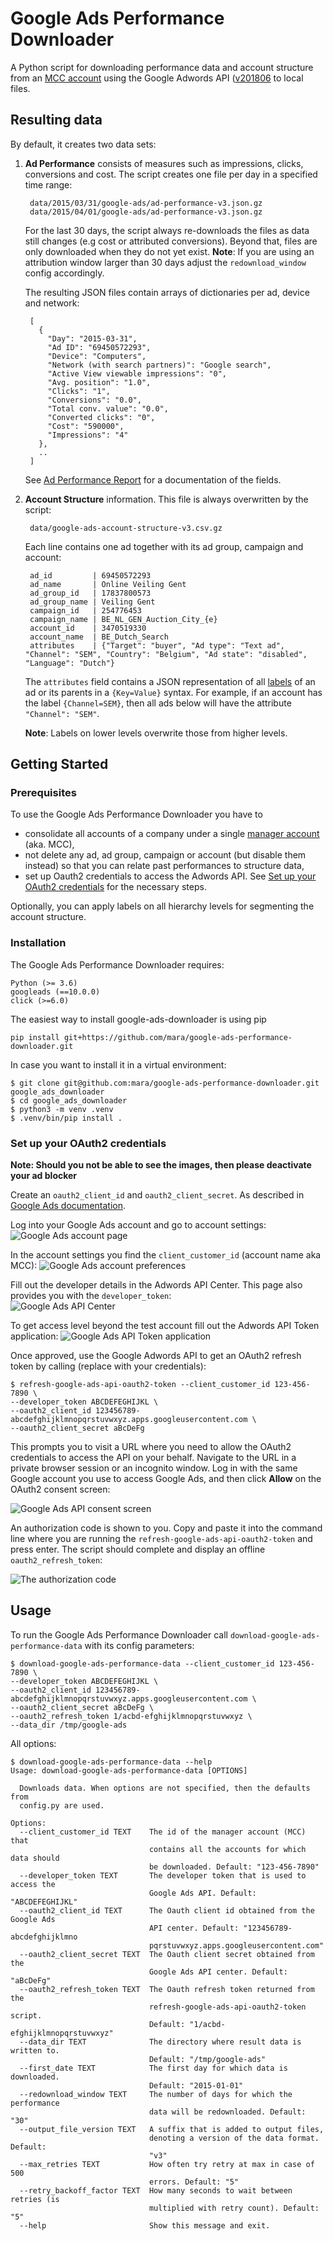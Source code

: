 # Google Ads Performance Downloader

A Python script for downloading performance data and account structure from an [MCC account](https://ads.google.com/home/tools/manager-accounts/) using the Google Adwords API ([v201806](https://developers.google.com/adwords/api/docs/reference/release-notes/v201806) to local files.

## Resulting data
By default, it creates two data sets:

1. **Ad Performance** consists of measures such as impressions, clicks, conversions and cost. The script creates one file per day in a specified time range:

        data/2015/03/31/google-ads/ad-performance-v3.json.gz
        data/2015/04/01/google-ads/ad-performance-v3.json.gz

    For the last 30 days, the script always re-downloads the files as data still changes (e.g cost or attributed conversions). Beyond that, files are only downloaded when they do not yet exist.
    **Note**: If you are using an attribution window larger than 30 days adjust the `redownload_window` config accordingly.

    The resulting JSON files contain arrays of dictionaries per ad, device and network:

        [
          {
            "Day": "2015-03-31",
            "Ad ID": "69450572293",
            "Device": "Computers",
            "Network (with search partners)": "Google search",
            "Active View viewable impressions": "0",
            "Avg. position": "1.0",
            "Clicks": "1",
            "Conversions": "0.0",
            "Total conv. value": "0.0",
            "Converted clicks": "0",
            "Cost": "590000",
            "Impressions": "4"
          },
          ..
        ]

    See [Ad Performance Report](https://developers.google.com/adwords/api/docs/appendix/reports/ad-performance-report) for a documentation of the fields.

2. **Account Structure** information. This file is always overwritten by the script:

        data/google-ads-account-structure-v3.csv.gz

    Each line contains one ad together with its ad group, campaign and account:

        ad_id         | 69450572293
        ad_name       | Online Veiling Gent
        ad_group_id   | 17837800573
        ad_group_name | Veiling Gent
        campaign_id   | 254776453
        campaign_name | BE_NL_GEN_Auction_City_{e}
        account_id    | 3470519330
        account_name  | BE_Dutch_Search
        attributes    | {"Target": "buyer", "Ad type": "Text ad", "Channel": "SEM", "Country": "Belgium", "Ad state": "disabled", "Language": "Dutch"}

    The `attributes` field contains a JSON representation of all [labels](https://support.google.com/adwords/answer/2475865) of an ad or its parents in a `{Key=Value}` syntax. For example, if an account has the label `{Channel=SEM}`, then all ads below will have the attribute `"Channel": "SEM"`.
    
    **Note**: Labels on lower levels overwrite those from higher levels.

## Getting Started

### Prerequisites

To use the Google Ads Performance Downloader you have to

- consolidate all accounts of a company under a single [manager account](https://ads.google.com/home/tools/manager-accounts/) (aka. MCC),
- not delete any ad, ad group, campaign or account (but disable them instead) so that you can relate past performances to structure data,
- set up Oauth2 credentials to access the Adwords API. See [Set up your OAuth2 credentials](#set-up-your-oauth2-credentials) for the necessary steps.

Optionally, you can apply labels on all hierarchy levels for segmenting the account structure.


### Installation

 The Google Ads Performance Downloader requires:

    Python (>= 3.6)
    googleads (==10.0.0)
    click (>=6.0)

The easiest way to install google-ads-downloader is using pip

    pip install git+https://github.com/mara/google-ads-performance-downloader.git

In case you want to install it in a virtual environment:

    $ git clone git@github.com:mara/google-ads-performance-downloader.git google_ads_downloader
    $ cd google_ads_downloader
    $ python3 -m venv .venv
    $ .venv/bin/pip install .


### Set up your OAuth2 credentials

**Note: Should you not be able to see the images, then please deactivate your ad blocker**

Create an `oauth2_client_id` and `oauth2_client_secret`. As described in [Google Ads documentation](https://developers.google.com/adwords/api/docs/guides/authentication#installed).

Log into your Google Ads account and go to account settings:
![Google Ads account page](docs/google-adwords-account-page.png)

In the account settings you find the `client_customer_id` (account name aka MCC):
![Google Ads account preferences](docs/google-adwords-account-preferences.png)

Fill out the developer details in the Adwords API Center. This page also provides you with the `developer_token`:  
![Google Ads API Center](docs/google-adwords-account-api-center.png)

To get access level beyond the test account fill out the Adwords API Token application:
![Google Ads API Token application](docs/google-adwords-api-token-application.png)

Once approved, use the Google Adwords API to get an OAuth2 refresh token by calling (replace with your credentials):

    $ refresh-google-ads-api-oauth2-token --client_customer_id 123-456-7890 \
    --developer_token ABCDEFEGHIJKL \
    --oauth2_client_id 123456789-abcdefghijklmnopqrstuvwxyz.apps.googleusercontent.com \
    --oauth2_client_secret aBcDeFg

This prompts you to visit a URL where you need to allow the OAuth2 credentials to access the API on your behalf. Navigate to the URL in a private browser session or an incognito window. Log in with the same Google account you use to access Google Ads, and then click **Allow** on the OAuth2 consent screen:

![Google Ads API consent screen](docs/google-adwords-api-consent.png)

An authorization code is shown to you. Copy and paste it into the command line where you are running the `refresh-google-ads-api-oauth2-token` and press enter. The script should complete and display an offline `oauth2_refresh_token`:

![The authorization code](docs/google-adwords-api-authorization-code.png)

## Usage

To run the Google Ads Performance Downloader call `download-google-ads-performance-data` with its config parameters:  

    $ download-google-ads-performance-data --client_customer_id 123-456-7890 \
    --developer_token ABCDEFEGHIJKL \
    --oauth2_client_id 123456789-abcdefghijklmnopqrstuvwxyz.apps.googleusercontent.com \
    --oauth2_client_secret aBcDeFg \
    --oauth2_refresh_token 1/acbd-efghijklmnopqrstuvwxyz \
    --data_dir /tmp/google-ads


All options:

    $ download-google-ads-performance-data --help
    Usage: download-google-ads-performance-data [OPTIONS]

      Downloads data. When options are not specified, then the defaults from
      config.py are used.

    Options:
      --client_customer_id TEXT    The id of the manager account (MCC) that
                                   contains all the accounts for which data should
                                   be downloaded. Default: "123-456-7890"
      --developer_token TEXT       The developer token that is used to access the
                                   Google Ads API. Default: "ABCDEFEGHIJKL"
      --oauth2_client_id TEXT      The Oauth client id obtained from the Google Ads
                                   API center. Default: "123456789-abcdefghijklmno
                                   pqrstuvwxyz.apps.googleusercontent.com"
      --oauth2_client_secret TEXT  The Oauth client secret obtained from the
                                   Google Ads API center. Default: "aBcDeFg"
      --oauth2_refresh_token TEXT  The Oauth refresh token returned from the
                                   refresh-google-ads-api-oauth2-token script.
                                   Default: "1/acbd-efghijklmnopqrstuvwxyz"
      --data_dir TEXT              The directory where result data is written to.
                                   Default: "/tmp/google-ads"
      --first_date TEXT            The first day for which data is downloaded.
                                   Default: "2015-01-01"
      --redownload_window TEXT     The number of days for which the performance
                                   data will be redownloaded. Default: "30"
      --output_file_version TEXT   A suffix that is added to output files,
                                   denoting a version of the data format. Default:
                                   "v3"
      --max_retries TEXT           How often try retry at max in case of 500
                                   errors. Default: "5"
      --retry_backoff_factor TEXT  How many seconds to wait between retries (is
                                   multiplied with retry count). Default: "5"
      --help                       Show this message and exit.
